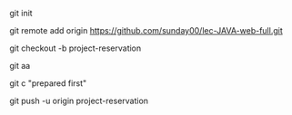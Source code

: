 git init

git remote add origin https://github.com/sunday00/lec-JAVA-web-full.git

git checkout -b project-reservation

git aa

git c "prepared first"

git push -u origin project-reservation